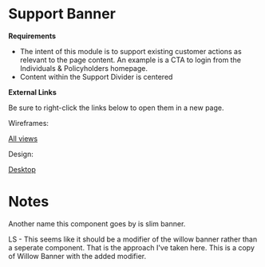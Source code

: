 # **Support Banner**

**Requirements**

* The intent of this module is to support existing customer actions as relevant to the page content. An example is a CTA to login from the Individuals & Policyholders homepage. 
* Content within the Support Divider is centered


**External Links**

Be sure to right-click the links below to open them in a new page.

Wireframes:

[All views](http://46dwqc.axshare.com/#g=1&p=support_divider)

Design: 

[Desktop](https://unum.invisionapp.com/d/main/#/console/10920806/242923200/preview)


# **Notes**

Another name this component goes by is slim banner.

LS - This seems like it should be a modifier of the willow banner rather than a seperate component.  That is the approach I've taken here.  This is a copy of Willow Banner with the added modifier.
